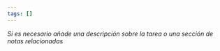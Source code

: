 ```yaml
---
tags: []
---
```

*Si es necesario añade una descripción sobre la tarea o una sección de notas relacionadas*


